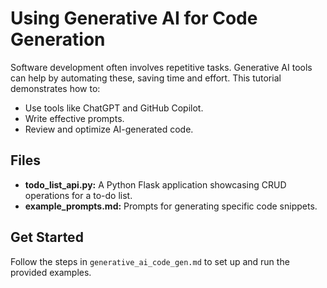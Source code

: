# Using Generative AI for Code Generation

Software development often involves repetitive tasks. Generative AI tools can help by automating these, saving time and effort. This tutorial demonstrates how to:

- Use tools like ChatGPT and GitHub Copilot.
- Write effective prompts.
- Review and optimize AI-generated code.

## Files
- **todo_list_api.py:** A Python Flask application showcasing CRUD operations for a to-do list.
- **example_prompts.md:** Prompts for generating specific code snippets.

## Get Started
Follow the steps in `generative_ai_code_gen.md` to set up and run the provided examples.
